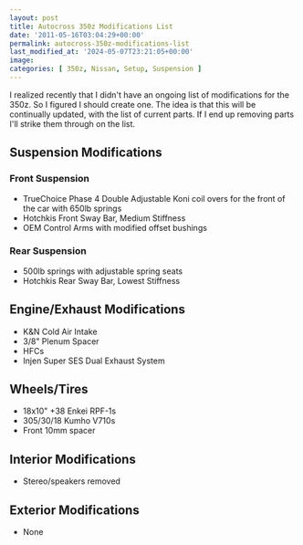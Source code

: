 ```yaml
---
layout: post
title: Autocross 350z Modifications List
date: '2011-05-16T03:04:29+00:00'
permalink: autocross-350z-modifications-list
last_modified_at: '2024-05-07T23:21:05+00:00'
image:
categories: [ 350z, Nissan, Setup, Suspension ]
---
```

I realized recently that I didn't have an ongoing list of modifications for the 350z. So I figured I should create one. The idea is that this will be continually updated, with the list of current parts. If I end up removing parts I'll strike them through on the list.

## Suspension Modifications

### Front Suspension

- TrueChoice Phase 4 Double Adjustable Koni coil overs for the front of the car with 650lb springs
- Hotchkis Front Sway Bar, Medium Stiffness
- OEM Control Arms with modified offset bushings

### Rear Suspension

- 500lb springs with adjustable spring seats
- Hotchkis Rear Sway Bar, Lowest Stiffness

## Engine/Exhaust Modifications

- K&N Cold Air Intake
- 3/8" Plenum Spacer
- HFCs
- Injen Super SES Dual Exhaust System

## Wheels/Tires

- 18x10" +38 Enkei RPF-1s
- 305/30/18 Kumho V710s
- Front 10mm spacer

## Interior Modifications

- Stereo/speakers removed

## Exterior Modifications

- None
